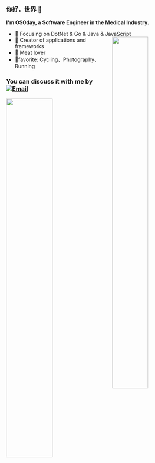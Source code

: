 


### 你好，世界 👋
**I'm OS0day,  a Software Engineer in the Medical Industry.**
- :orange_book: Focusing on DotNet & Go & Java & JavaScript <img align="right" width=45% height=49.5% src="https://os0day.github.io/static-blog-website/images/avatar.png?v=1642048610320"/>
- :hammer: Creator of applications and frameworks
- :meat_on_bone: Meat lover
- 🤪favorite: Cycling、Photography、Running

### You can discuss it with me by  [![Email](https://img.shields.io/badge/-os0day@qq.com-D14836?style=flat-square&logo=Gmail&logoColor=fff)](mailto:os0day@qq.com)
<img align="left" width=50% height=50%   src="https://github-readme-stats.vercel.app/api?username=OS0day&show_icons=true&icon_color=CE1D2D&text_color=718096&bg_color=ffffff&hide_title=true" />
